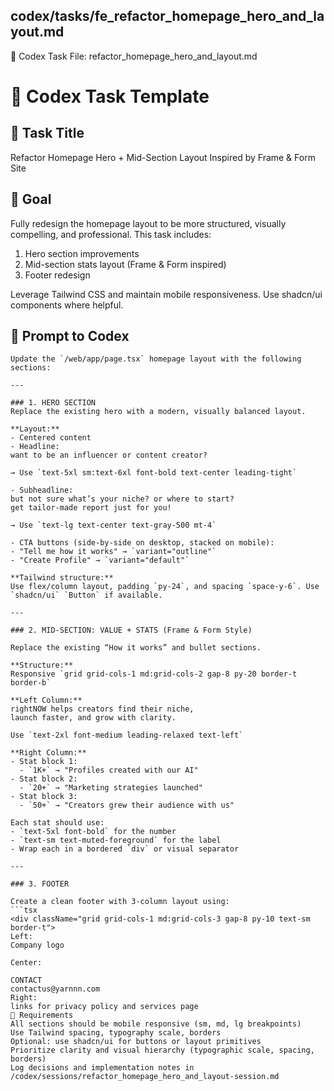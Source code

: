 ## codex/tasks/fe_refactor_homepage_hero_and_layout.md

📄 Codex Task File: refactor_homepage_hero_and_layout.md
# 🧠 Codex Task Template

## 📄 Task Title
Refactor Homepage Hero + Mid-Section Layout Inspired by Frame & Form Site

## 🎯 Goal
Fully redesign the homepage layout to be more structured, visually compelling, and professional. This task includes:
1. Hero section improvements
2. Mid-section stats layout (Frame & Form inspired)
3. Footer redesign

Leverage Tailwind CSS and maintain mobile responsiveness. Use shadcn/ui components where helpful.

## 🧠 Prompt to Codex
```tsx
Update the `/web/app/page.tsx` homepage layout with the following sections:

---

### 1. HERO SECTION
Replace the existing hero with a modern, visually balanced layout.

**Layout:**
- Centered content
- Headline:  
want to be an influencer or content creator?

→ Use `text-5xl sm:text-6xl font-bold text-center leading-tight`

- Subheadline:  
but not sure what’s your niche? or where to start?
get tailor-made report just for you!

→ Use `text-lg text-center text-gray-500 mt-4`

- CTA buttons (side-by-side on desktop, stacked on mobile):
- "Tell me how it works" → `variant="outline"`
- "Create Profile" → `variant="default"`

**Tailwind structure:**
Use flex/column layout, padding `py-24`, and spacing `space-y-6`. Use `shadcn/ui` `Button` if available.

---

### 2. MID-SECTION: VALUE + STATS (Frame & Form Style)

Replace the existing “How it works” and bullet sections.

**Structure:**
Responsive `grid grid-cols-1 md:grid-cols-2 gap-8 py-20 border-t border-b`

**Left Column:**
rightNOW helps creators find their niche,
launch faster, and grow with clarity.

Use `text-2xl font-medium leading-relaxed text-left`

**Right Column:**
- Stat block 1:
  - `1K+` → "Profiles created with our AI"
- Stat block 2:
  - `20+` → "Marketing strategies launched"
- Stat block 3:
  - `50+` → "Creators grew their audience with us"

Each stat should use:
- `text-5xl font-bold` for the number
- `text-sm text-muted-foreground` for the label
- Wrap each in a bordered `div` or visual separator

---

### 3. FOOTER

Create a clean footer with 3-column layout using:
```tsx
<div className="grid grid-cols-1 md:grid-cols-3 gap-8 py-10 text-sm border-t">
Left:
Company logo

Center:

CONTACT  
contactus@yarnnn.com
Right:
links for privacy policy and services page
🔧 Requirements
All sections should be mobile responsive (sm, md, lg breakpoints)
Use Tailwind spacing, typography scale, borders
Optional: use shadcn/ui for buttons or layout primitives
Prioritize clarity and visual hierarchy (typographic scale, spacing, borders)
Log decisions and implementation notes in /codex/sessions/refactor_homepage_hero_and_layout-session.md